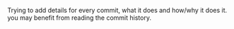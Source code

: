 Trying to add details for every commit, what it does and how/why it does it. 
you may benefit from reading the commit history.
